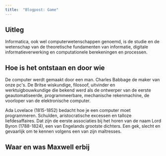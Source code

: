 ```yaml
---
title:  "Blogpost: Game"
---
```


## Uitleg
Informatica, ook wel computerwetenschappen genoemd, is de studie en de wetenschap van de theoretische fundamenten van informatie, digitale informatieverwerking en computationele berekeningen en processen.
 

<!--more-->

## Hoe is het ontstaan en door wie 
De computer werdt gemaakt door een man. Charles Babbage de maker van onze pc's. De Britse wiskundige, filosoof, uitvinder en werktuigbouwkundige die bekend werd als de ontwerper van de eerste geautomatiseerde, programmeerbare, mechanische rekenmachine, de voorloper van de elektronische computer.

Ada Lovelace (1815-1852) bedacht hoe je een computer moet programmeren.
Schulden, aristocratische excessen en talloze liefdesaffaires. Dat zijn de eerste associaties bij het horen van de naam Lord Byron (1788-1824), een van Engelands grootste dichters. Een gek, slecht en gevaarlijk om te kennen volgens een van zijn maîtresses. 

## Waar en was Maxwell erbij

